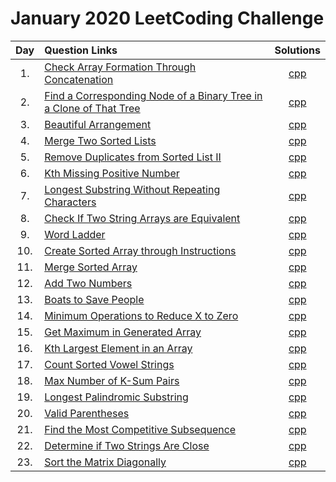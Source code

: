 # January 2020 LeetCoding Challenge

| Day | Question Links | Solutions |
| :-: | :------------- | :-------: |
| 1.  | [Check Array Formation Through Concatenation](https://leetcode.com/explore/challenge/card/january-leetcoding-challenge-2021/579/week-1-january-1st-january-7th/3589/) | [cpp](./01.%20Check%20Array%20Formation%20Through%20Concatenation.cpp) |
| 2.  | [Find a Corresponding Node of a Binary Tree in a Clone of That Tree](https://leetcode.com/explore/challenge/card/january-leetcoding-challenge-2021/579/week-1-january-1st-january-7th/3590/) | [cpp](./02.%20Find%20a%20Corresponding%20Node%20of%20a%20Binary%20Tree%20in%20a%20Clone%20of%20That%20Tree.cpp) |
| 3.  | [Beautiful Arrangement](https://leetcode.com/explore/challenge/card/january-leetcoding-challenge-2021/579/week-1-january-1st-january-7th/3591/) | [cpp](./03.%20Beautiful%20Arrangement.cpp) |
| 4.  | [Merge Two Sorted Lists](https://leetcode.com/explore/challenge/card/january-leetcoding-challenge-2021/579/week-1-january-1st-january-7th/3592/) | [cpp](./04.%20Merge%20Two%20Sorted%20Lists.cpp) |
| 5.  | [Remove Duplicates from Sorted List II](https://leetcode.com/explore/challenge/card/january-leetcoding-challenge-2021/579/week-1-january-1st-january-7th/3593/) | [cpp](./05.%20Remove%20Duplicates%20from%20Sorted%20List%20II.cpp) |
| 6.  | [Kth Missing Positive Number](https://leetcode.com/explore/challenge/card/january-leetcoding-challenge-2021/579/week-1-january-1st-january-7th/3594/) | [cpp](./06.%20Kth%20Missing%20Positive%20Number.cpp) |
| 7.  | [Longest Substring Without Repeating Characters](https://leetcode.com/explore/challenge/card/january-leetcoding-challenge-2021/579/week-1-january-1st-january-7th/3595/) | [cpp](./07.%20Longest%20Substring%20Without%20Repeating%20Characters.cpp) |
| 8.  | [Check If Two String Arrays are Equivalent](https://leetcode.com/explore/challenge/card/january-leetcoding-challenge-2021/580/week-2-january-8th-january-14th/3597/) | [cpp](./08.%20Check%20If%20Two%20String%20Arrays%20are%20Equivalent.cpp) |
| 9.  | [Word Ladder](https://leetcode.com/explore/challenge/card/january-leetcoding-challenge-2021/580/week-2-january-8th-january-14th/3598/) | [cpp](./09.%20Word%20Ladder.cpp) |
| 10.  | [Create Sorted Array through Instructions](https://leetcode.com/explore/challenge/card/january-leetcoding-challenge-2021/580/week-2-january-8th-january-14th/3599/) | [cpp](./10.%20.cpp) |
| 11.  | [Merge Sorted Array](https://leetcode.com/explore/challenge/card/january-leetcoding-challenge-2021/580/week-2-january-8th-january-14th/3600/) | [cpp](./11.%20Merge%20Sorted%20Array.cpp) |
| 12.  | [Add Two Numbers](https://leetcode.com/explore/challenge/card/january-leetcoding-challenge-2021/580/week-2-january-8th-january-14th/3601/) | [cpp](./12.%20Add%20Two%20Numbers.cpp) |
| 13.  | [Boats to Save People](https://leetcode.com/explore/challenge/card/january-leetcoding-challenge-2021/580/week-2-january-8th-january-14th/3602/) | [cpp](./13.%20Boats%20to%20Save%20People.cpp) |
| 14.  | [Minimum Operations to Reduce X to Zero](https://leetcode.com/explore/challenge/card/january-leetcoding-challenge-2021/580/week-2-january-8th-january-14th/3603/) | [cpp](./14.%20Minimum%20Operations%20to%20Reduce%20X%20to%20Zero.cpp) |
| 15.  | [Get Maximum in Generated Array](https://leetcode.com/explore/challenge/card/january-leetcoding-challenge-2021/581/week-3-january-15th-january-21st/3605/) | [cpp](./15.%20Get%20Maximum%20in%20Generated%20Array.cpp) |
| 16.  | [Kth Largest Element in an Array](https://leetcode.com/explore/challenge/card/january-leetcoding-challenge-2021/581/week-3-january-15th-january-21st/3606/) | [cpp](./16.%20Kth%20Largest%20Element%20in%20an%20Array.cpp) |
| 17.  | [Count Sorted Vowel Strings](https://leetcode.com/explore/challenge/card/january-leetcoding-challenge-2021/581/week-3-january-15th-january-21st/3607/) | [cpp](./17.%20Count%20Sorted%20Vowel%20Strings.cpp) |
| 18.  | [Max Number of K-Sum Pairs](https://leetcode.com/explore/challenge/card/january-leetcoding-challenge-2021/581/week-3-january-15th-january-21st/3608/) | [cpp](./18.%20Max%20Number%20of%20K-Sum%20Pairs.cpp) |
| 19.  | [Longest Palindromic Substring](https://leetcode.com/explore/challenge/card/january-leetcoding-challenge-2021/581/week-3-january-15th-january-21st/3609/) | [cpp](./19.%20Longest%20Palindromic%20Substring.cpp) |
| 20.  | [Valid Parentheses](https://leetcode.com/explore/challenge/card/january-leetcoding-challenge-2021/581/week-3-january-15th-january-21st/3610/) | [cpp](./20.%20Valid%20Parentheses.cpp) | 
| 21.  | [Find the Most Competitive Subsequence](https://leetcode.com/explore/challenge/card/january-leetcoding-challenge-2021/581/week-3-january-15th-january-21st/3611/) | [cpp](./21.%20Find%20the%20Most%20Competitive%20Subsequence.cpp) |
| 22.  | [Determine if Two Strings Are Close](https://leetcode.com/explore/challenge/card/january-leetcoding-challenge-2021/582/week-4-january-22nd-january-28th/3613/) | [cpp](./22.%20Determine%20if%20Two%20Strings%20Are%20Close.cpp) |
| 23.  | [Sort the Matrix Diagonally](https://leetcode.com/explore/challenge/card/january-leetcoding-challenge-2021/582/week-4-january-22nd-january-28th/3614/) | [cpp](./23.%20Sort%20the%20Matrix%20Diagonally.cpp) |

